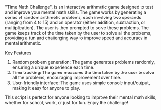 "Time Math Challenge", is an interactive arithmetic game designed to test and improve your mental math skills.
The game works by generating a series of random arithmetic problems, each involving two operands (ranging from 4 to 15) and an operator (either addition, subtraction, or multiplication). The user is then prompted to solve these problems. The game keeps track of the time taken by the user to solve all the problems, providing a fun and challenging way to improve speed and accuracy in mental arithmetic.

Key Features
1. Random problem generation: The game generates problems randomly, ensuring a unique experience each time.
2. Time tracking: The game measures the time taken by the user to solve all the problems, encouraging improvement over time.
3. User-friendly interface: The game uses simple console input/output, making it easy for anyone to play.
   
This script is perfect for anyone looking to improve their mental math skills, whether for school, work, or just for fun. Enjoy the challenge!
